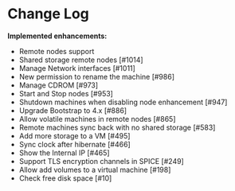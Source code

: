 # Change Log


**Implemented enhancements:**

- Remote nodes support
- Shared storage remote nodes [\#1014]
- Manage Network interfaces [\#1011]
- New permission to rename the machine [\#986]
- Manage CDROM [\#973]
- Start and Stop nodes [\#953]
- Shutdown machines when disabling node enhancement [\#947]
- Upgrade Bootstrap to 4.x [\#886]
- Allow volatile machines in remote nodes [#865]
- Remote machines sync back with no shared storage [\#583]
- Add more storage to a VM [\#495]
- Sync clock after hibernate [\#466]
- Show the Internal IP [\#465]
- Support TLS encryption channels in SPICE [\#249]
- Allow add volumes to a virtual machine [\#198]
- Check free disk space [\#10]
